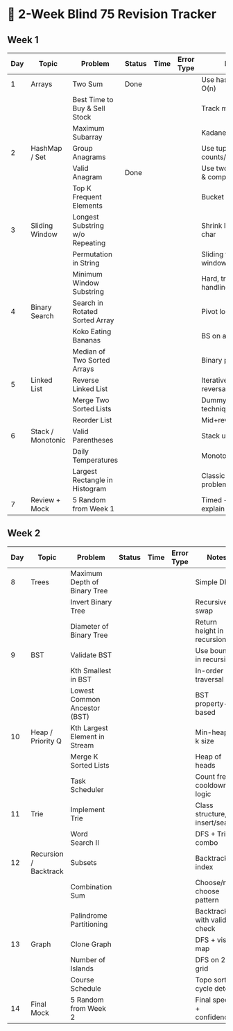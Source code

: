 # 🚀 2-Week Blind 75 Revision Tracker

## Week 1

| Day | Topic             | Problem                           | Status | Time | Error Type     | Notes                        |
|-----|-------------------|------------------------------------|--------|------|----------------|-------------------------------|
| 1   | Arrays            | Two Sum                           | Done   |      |                | Use hashmap for O(n)         |
|     |                   | Best Time to Buy & Sell Stock     |        |      |                | Track min price              |
|     |                   | Maximum Subarray                  |        |      |                | Kadane's algo                |
| 2   | HashMap / Set     | Group Anagrams                    |        |      |                | Use tuple of counts/sorted   |
|     |                   | Valid Anagram                     | Done   |      |                | Use two dict,count & compare |
|     |                   | Top K Frequent Elements           |        |      |                | Bucket sort or heap          |
| 3   | Sliding Window    | Longest Substring w/o Repeating   |        |      |                | Shrink left on repeat char   |
|     |                   | Permutation in String             |        |      |                | Sliding freq count window    |
|     |                   | Minimum Window Substring          |        |      |                | Hard, tricky edge handling   |
| 4   | Binary Search     | Search in Rotated Sorted Array    |        |      |                | Pivot logic                  |
|     |                   | Koko Eating Bananas               |        |      |                | BS on answer range           |
|     |                   | Median of Two Sorted Arrays       |        |      |                | Binary partition trick       |
| 5   | Linked List       | Reverse Linked List               |        |      |                | Iterative/pointer reversal   |
|     |                   | Merge Two Sorted Lists            |        |      |                | Dummy head technique         |
|     |                   | Reorder List                      |        |      |                | Mid+reverse+merge            |
| 6   | Stack / Monotonic | Valid Parentheses                 |        |      |                | Stack usage                  |
|     |                   | Daily Temperatures                |        |      |                | Monotonic stack              |
|     |                   | Largest Rectangle in Histogram    |        |      |                | Classic tricky stack problem |
| 7   | Review + Mock     | 5 Random from Week 1              |        |      |                | Timed + verbal explain       |

## Week 2

| Day | Topic             | Problem                           | Status | Time | Error Type     | Notes                        |
|-----|-------------------|------------------------------------|--------|------|----------------|-------------------------------|
| 8   | Trees             | Maximum Depth of Binary Tree       |        |      |                | Simple DFS                   |
|     |                   | Invert Binary Tree                 |        |      |                | Recursive swap               |
|     |                   | Diameter of Binary Tree            |        |      |                | Return height in recursion   |
| 9   | BST               | Validate BST                       |        |      |                | Use bounds in recursion      |
|     |                   | Kth Smallest in BST                |        |      |                | In-order traversal           |
|     |                   | Lowest Common Ancestor (BST)       |        |      |                | BST property-based           |
| 10  | Heap / Priority Q | Kth Largest Element in Stream      |        |      |                | Min-heap of k size           |
|     |                   | Merge K Sorted Lists               |        |      |                | Heap of heads                |
|     |                   | Task Scheduler                     |        |      |                | Count freq, cooldown logic  |
| 11  | Trie              | Implement Trie                     |        |      |                | Class structure, insert/search|
|     |                   | Word Search II                     |        |      |                | DFS + Trie combo             |
| 12  | Recursion / Backtrack | Subsets                      |        |      |                | Backtrack on index           |
|     |                   | Combination Sum                    |        |      |                | Choose/not choose pattern    |
|     |                   | Palindrome Partitioning            |        |      |                | Backtrack with validity check|
| 13  | Graph             | Clone Graph                        |        |      |                | DFS + visited map            |
|     |                   | Number of Islands                  |        |      |                | DFS on 2D grid               |
|     |                   | Course Schedule                    |        |      |                | Topo sort, cycle detect      |
| 14  | Final Mock        | 5 Random from Week 2               |        |      |                | Final speed + confidence     |
